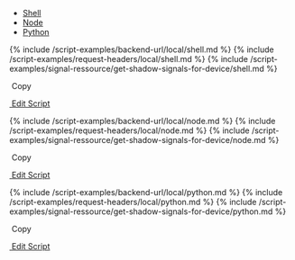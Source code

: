 <!-- Nav tabs -->
<ul class="nav nav-tabs code-nav-tabs" role="tablist">
  <li class="nav-item">
    <a class="nav-link shell-language active" id="get-shadow-signals-for-device-shell-local-tab" data-toggle="tab" href="#get-shadow-signals-for-device-shell-local" role="tab" aria-controls="get-shadow-signals-for-device-shell-local" aria-selected="true">Shell</a>
  </li>
  <li class="nav-item">
    <a class="nav-link node-language" id="get-shadow-signals-for-device-node-local-tab" data-toggle="tab" href="#get-shadow-signals-for-device-node-local" role="tab" aria-controls="get-shadow-signals-for-device-node-local" aria-selected="false">Node</a>
  </li>
  <li class="nav-item">
    <a class="nav-link python-language" id="get-shadow-signals-for-device-python-local-tab" data-toggle="tab" href="#get-shadow-signals-for-device-python-local" role="tab" aria-controls="get-shadow-signals-for-device-python-local" aria-selected="false">Python</a>
  </li>
</ul>

<!-- Tab panes -->
<div class="tab-content">

<!-- shell code -->
<div class="code tab-pane active" id="get-shadow-signals-for-device-shell-local" role="tabpanel" aria-labelledby="get-shadow-signals-for-device-shell-local-tab" markdown="1">
{% include /script-examples/backend-url/local/shell.md %}
{% include /script-examples/request-headers/local/shell.md %}
{% include /script-examples/signal-ressource/get-shadow-signals-for-device/shell.md %}

<!-- copy button -->
<a class="btn btn-sm copy-action"  data-toggle="tooltip" data-placement="top" title="copy" onclick="copyToClipBoard('get-shadow-signals-for-device-shell-local')"><i class="fa fa-copy"></i>&nbsp;Copy</a>

<!-- edit button -->
<a class="btn btn-sm edit-action" href="https://github.com/DasKeyboard/Daskeyboard.io/blob/master/_includes/script-examples/signal-ressource/get-shadow-signals-for-device/shell.md"><i class="fa fa-pencil"></i>&nbsp;Edit Script</a>

</div>

<!-- Node code -->
<div class="code tab-pane" id="get-shadow-signals-for-device-node-local" role="tabpanel" aria-labelledby="get-shadow-signals-for-device-node-local-tab" markdown="1">
{% include /script-examples/backend-url/local/node.md %}
{% include /script-examples/request-headers/local/node.md %}
{% include /script-examples/signal-ressource/get-shadow-signals-for-device/node.md %}

<!-- copy button -->
<a class="btn btn-sm copy-action" data-toggle="tooltip" data-placement="top" title="copy"  onclick="copyToClipBoard('get-shadow-signals-for-device-node-local')"><i class="fa fa-copy"></i>&nbsp;Copy</a>

<!-- edit button -->
<a class="btn btn-sm edit-action"  href="https://github.com/DasKeyboard/Daskeyboard.io/blob/master/_includes/script-examples/signal-ressource/get-shadow-signals-for-device/node.md"><i class="fa fa-pencil"></i>&nbsp;Edit Script</a>
</div>


<!-- Python code -->
<div class="code tab-pane" id="get-shadow-signals-for-device-python-local" role="tabpanel" aria-labelledby="get-shadow-signals-for-device-python-local-tab" markdown="1">
{% include /script-examples/backend-url/local/python.md %}
{% include /script-examples/request-headers/local/python.md %}
{% include /script-examples/signal-ressource/get-shadow-signals-for-device/python.md %}

<!-- copy button -->
<a class="btn btn-sm copy-action" data-toggle="tooltip" data-placement="top" title="copy"  onclick="copyToClipBoard('get-shadow-signals-for-device-python-local')"><i class="fa fa-copy"></i>&nbsp;Copy</a>

<!-- edit button -->
<a class="btn btn-sm edit-action"  href="https://github.com/DasKeyboard/Daskeyboard.io/blob/master/_includes/script-examples/signal-ressource/get-shadow-signals-for-device/python.md"><i class="fa fa-pencil"></i>&nbsp;Edit Script</a>
</div>
</div>
